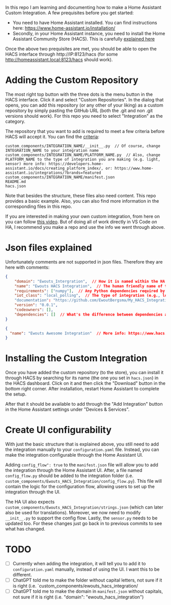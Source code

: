 In this repo I am learning and documenting how to make a Home Assistant Custom Integration. A few prequisites before you get started:
- You need to have Home Assistant installed. You can find instructions here: https://www.home-assistant.io/installation/
- Secondly, in your Home Assistant instance, you need to install the Home Assistant Community Store (HACS). This is carefully [explained here](https://www.home-assistant.io/blog/2024/08/21/hacs-the-best-way-to-share-community-made-projects/#how-to-install)

Once the above two prequisites are met, you should be able to open the HACS interface through http://IP:8123/hacs (for some http://homeassistant.local:8123/hacs should work).


# Adding the Custom Repository
The most right top button with the three dots is the menu button in the HACS interface. Click it and select "Custom Repositories". In the dialog that opens, you can add this repository (or any other of your liking) as a custom repository by simply pasting the GitHub URL (both the .git and non .git versions should work). For this repo you need to select "Integration" as the category.

The repository that you want to add is required to meet a few criteria before HACS will accept it. You can find the [criteria](https://hacs.xyz/docs/publish/integration):
```filetree
custom_components/INTEGRATION_NAME/__init__.py  // Of course, change INTEGRATION_NAME to your integration name
custom_components/INTEGRATION_NAME/PLATFORM_NAME.py  // Also, change PLATFORM_NAME to the type of integration you are making (e.g. light, sensor) more info: https://developers.home-assistant.io/docs/creating_platform_index/, or: https://www.home-assistant.io/integrations/?brands=featured
custom_components/INTEGRATION_NAME/manifest.json
README.md
hacs.json
```

Note that besides the structure, these files also need content. This repo provides a basic example. Also, you can also find more information in the corresponding files in this repo.

If you are interested in making your own custom integration, from here on you can follow [this video](https://www.youtube.com/watch?app=desktop&v=e3VwPb72Bbg). But of doing all of work directly in VS Code *on* HA, I recommend you make a repo and use the info we went through above.

# Json files explained
Unfortunately comments are not supported in json files. Therefore they are here with comments:
```manifest.json
{
    "domain": "Ewouts_Intergration",  // How it is named within the HA ecosystem
    "name": "Ewouts HACS Integration",  // The human friendly name of the integration
    "requirements": ["numpy"],  // Any Python dependencies required by the integration
    "iot_class": "local_polling",  // The type of integration (e.g., local polling, cloud push) more info: https://developers.home-assistant.io/docs/creating_integration_manifest/#iot-class
    "documentation": "https://github.com/EwoutBergsma/My_HACS_Integration",
    "version": "0.0.1",
    "codeowners": [],
    "dependencies": []  // What's the difference between dependencies and requirements?
}
```

```hacs.json
{
  "name": "Ewouts Awesome Integration"  // More info: https://www.hacs.xyz/docs/publish/start/#hacsjson
}
```

# Installing the Custom Integration
Once you have added the custom repository (to the store), you can install it through HACS by searching for its name (the one you set in `hacs.json`) in the HACS dashboard. Click on it and then click the "Download" button in the bottom right corner. After installation, restart Home Assistant to complete the setup. 

After that it should be available to add through the "Add Integration" button in the Home Assistant settings under "Devices & Services".

# Create UI configurability
With just the basic structure that is explained above, you still need to add the integration manually to your `configuration.yaml` file. Instead, you can make the integration configurable through the Home Assistant UI.

Adding `config_flow": true` to the `manifest.json` file will allow you to add the integration through the Home Assistant UI. After, a file named `config_flow.py` should be added to the integration folder (i.e. `custom_components/Ewouts_HACS_Integration/config_flow.py`). This file will contain the logic for the configuration flow, allowing users to set up the integration through the UI. 

The HA UI also expects `custom_components/Ewouts_HACS_Integration/strings.json` (which can later also be used for translations). Moreover, we now need to modify `__init__.py` to support the config flow. Lastly, the `sensor.py` needs to be updated too. For these changes just go back in to previous commits to see what has changed.


# TODO
- [ ] Currently when adding the integration, it will tell you to add it to `configuration.yaml` manually, instead of using the UI. I want this to be different.
- [ ] ChatGPT told me to make the folder without capital letters, not sure if it is right (i.e. `custom_components/ewouts_hacs_integration/
- [ ] ChatGPT told me to make the domain in `manifest.json` without capitals, not sure if it is right (i.e. "domain": "ewouts_hacs_integration")
